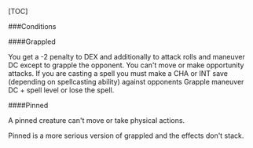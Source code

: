[TOC]

###Conditions

####Grappled

You get a -2 penalty to DEX and additionally to attack rolls and maneuver DC except to grapple the opponent. You can't move or make opportunity attacks.
If you are casting a spell you must make a CHA or INT save (depending on spellcasting ability) against opponents Grapple maneuver DC + spell level or lose the spell. 

####Pinned

A pinned creature can't move or take physical actions.

Pinned is a more serious version of grappled and the effects don't stack.
